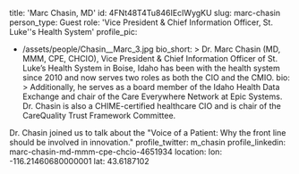 title: 'Marc Chasin, MD'
id: 4FNt48T4Tu846IEcIWygKU
slug: marc-chasin
person_type: Guest
role: 'Vice President & Chief Information Officer, St. Luke''s Health System'
profile_pic:
  - /assets/people/Chasin__Marc_3.jpg
bio_short: >
  Dr. Marc Chasin (MD, MMM, CPE, CHCIO), Vice President & Chief Information
  Officer of St. Luke’s Health System in Boise, Idaho has been with the health
  system since 2010 and now serves two roles as both the CIO and the CMIO. 
bio: >
  Additionally, he serves as a board member of the Idaho Health Data Exchange
  and chair of the Care Everywhere Network at Epic Systems. Dr. Chasin is also a
  CHIME-certified healthcare CIO and is chair of the CareQuality Trust Framework
  Committee.


  Dr. Chasin joined us to talk about the "Voice of a Patient: Why the front line
  should be involved in innovation."
profile_twitter: m_chasin
profile_linkedin: marc-chasin-md-mmm-cpe-chcio-4651934
location:
  lon: -116.21460680000001
  lat: 43.6187102
